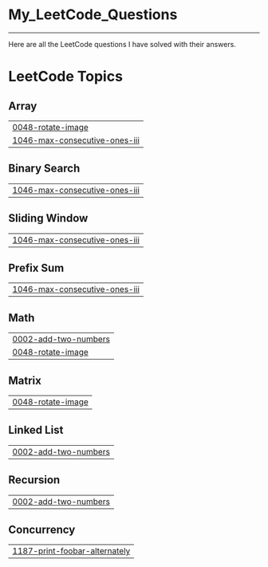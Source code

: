 # My_LeetCode_Questions
<hr>
Here are all the LeetCode questions I have solved with their answers.

<!---LeetCode Topics Start-->
# LeetCode Topics
## Array
|  |
| ------- |
| [0048-rotate-image](https://github.com/BarunAaryan/My_LeetCode_Questions/tree/master/0048-rotate-image) |
| [1046-max-consecutive-ones-iii](https://github.com/BarunAaryan/My_LeetCode_Questions/tree/master/1046-max-consecutive-ones-iii) |
## Binary Search
|  |
| ------- |
| [1046-max-consecutive-ones-iii](https://github.com/BarunAaryan/My_LeetCode_Questions/tree/master/1046-max-consecutive-ones-iii) |
## Sliding Window
|  |
| ------- |
| [1046-max-consecutive-ones-iii](https://github.com/BarunAaryan/My_LeetCode_Questions/tree/master/1046-max-consecutive-ones-iii) |
## Prefix Sum
|  |
| ------- |
| [1046-max-consecutive-ones-iii](https://github.com/BarunAaryan/My_LeetCode_Questions/tree/master/1046-max-consecutive-ones-iii) |
## Math
|  |
| ------- |
| [0002-add-two-numbers](https://github.com/BarunAaryan/My_LeetCode_Questions/tree/master/0002-add-two-numbers) |
| [0048-rotate-image](https://github.com/BarunAaryan/My_LeetCode_Questions/tree/master/0048-rotate-image) |
## Matrix
|  |
| ------- |
| [0048-rotate-image](https://github.com/BarunAaryan/My_LeetCode_Questions/tree/master/0048-rotate-image) |
## Linked List
|  |
| ------- |
| [0002-add-two-numbers](https://github.com/BarunAaryan/My_LeetCode_Questions/tree/master/0002-add-two-numbers) |
## Recursion
|  |
| ------- |
| [0002-add-two-numbers](https://github.com/BarunAaryan/My_LeetCode_Questions/tree/master/0002-add-two-numbers) |
## Concurrency
|  |
| ------- |
| [1187-print-foobar-alternately](https://github.com/BarunAaryan/My_LeetCode_Questions/tree/master/1187-print-foobar-alternately) |
<!---LeetCode Topics End-->